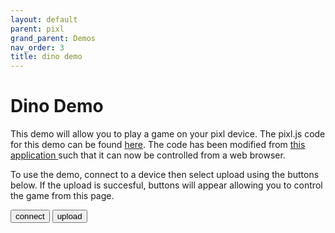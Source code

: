 ```yaml
---
layout: default
parent: pixl
grand_parent: Demos
nav_order: 3
title: dino demo
---
```


<script src="https://unpkg.com/remote-uploader@2.5.0/dist/remote.min.js"></script>

# Dino Demo

This demo will allow you to play a game on your pixl device. The pixl.js code for this demo can be found <a href="https://github.com/cmurray95/Dissertation/blob/main/src/demos/pixl-demo/dinosaur_interactive.js">here</a>. The code has been modified from <a href="https://github.com/espruino/EspruinoApps/blob/master/apps/trex/app.js"> this application </a> such that it can now be controlled from a web browser.

To use the demo, connect to a device then select upload using the buttons below. If the upload is succesful, buttons will appear allowing you to control the game from this page.

<button onclick="connect()" class="btn"> connect </button>
<button onclick="upload()" class="btn"> upload </button>

<p></p>

<div id="controller" style="visibility:hidden">
  <button onclick="jump()" class="btn"> jump! </button>
  <button onclick="restart()" class="btn"> Restart </button>
  <p></p>
</div>

<script>
    let connection = new Remote();

    function connect() {
        connection.connect();
    }

    function upload() {
        let url = "https://raw.githubusercontent.com/cmurray95/Dissertation/main/src/demos/pixl-demo/dinosaur_interactive.js";

        connection.upload(url).then(success => {
            if(success){
                document.getElementById("controller").style.visibility = "visible";
            } else {
                alert("Upload Failed! Please try again");
            }
        })
    }

    function jump() {
        connection.call("jump();");
    }

    function restart() {
        connection.call("restart();");
    }
</script>